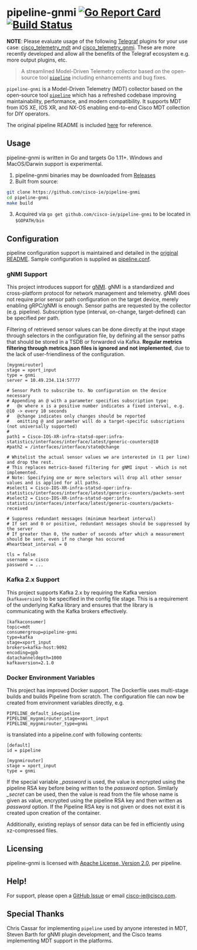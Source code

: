 # pipeline-gnmi [![Go Report Card](https://goreportcard.com/badge/cisco-ie/pipeline-gnmi)](https://goreportcard.com/report/cisco-ie/pipeline-gnmi) [![Build Status](https://travis-ci.org/cisco-ie/pipeline-gnmi.svg?branch=master)](https://travis-ci.org/cisco-ie/pipeline-gnmi)

**NOTE**: Please evaluate usage of the following [Telegraf](https://github.com/influxdata/telegraf) plugins for your use case: [cisco_telemetry_mdt](https://github.com/influxdata/telegraf/tree/master/plugins/inputs/cisco_telemetry_mdt) and [cisco_telemetry_gnmi](https://github.com/influxdata/telegraf/tree/master/plugins/inputs/cisco_telemetry_gnmi). These are more recently developed and allow all the benefits of the Telegraf ecosystem e.g. more output plugins, etc.

> A streamlined Model-Driven Telemetry collector based on the open-source tool [`pipeline`](https://github.com/cisco/bigmuddy-network-telemetry-pipeline) including enhancements and bug fixes. 

`pipeline-gnmi` is a Model-Driven Telemetry (MDT) collector based on the open-source tool [`pipeline`](https://github.com/cisco/bigmuddy-network-telemetry-pipeline) which has a refreshed codebase improving maintainability, performance, and modern compatibility. It supports MDT from IOS XE, IOS XR, and NX-OS enabling end-to-end Cisco MDT collection for DIY operators.

The original pipeline README is included [here](README-PIPELINE.md) for reference.

## Usage
pipeline-gnmi is written in Go and targets Go 1.11+. Windows and MacOS/Darwin support is experimental.

1) pipeline-gnmi binaries may be downloaded from [Releases](https://github.com/cisco-ie/pipeline-gnmi/releases)
2) Built from source:
```bash
git clone https://github.com/cisco-ie/pipeline-gnmi
cd pipeline-gnmi
make build
```
3) Acquired via `go get github.com/cisco-ie/pipeline-gnmi` to be located in `$GOPATH/bin`

## Configuration
pipeline configuration support is maintained and detailed in the [original README](README-PIPELINE.md). Sample configuration is supplied as [pipeline.conf](pipeline.conf).

### gNMI Support
This project introduces support for [gNMI](https://github.com/openconfig/reference/tree/master/rpc/gnmi).
gNMI is a standardized and cross-platform protocol for network management and telemetry. gNMI does not require prior sensor path configuration on the target device, merely enabling gRPC/gNMI is enough. Sensor paths are requested by the collector (e.g. pipeline). Subscription type (interval, on-change, target-defined) can be specified per path.

Filtering of retrieved sensor values can be done directly at the input stage through selectors in the configuration file,
by defining all the sensor paths that should be stored in a TSDB or forwarded via Kafka. **Regular metrics filtering through metrics.json files is ignored and not implemented**, due to the lack of user-friendliness of the configuration.

```
[mygnmirouter]
stage = xport_input
type = gnmi
server = 10.49.234.114:57777

# Sensor Path to subscribe to. No configuration on the device necessary
# Appending an @ with a parameter specifies subscription type:
#   @x where x is a positive number indicates a fixed interval, e.g. @10 -> every 10 seconds
#   @change indicates only changes should be reported
#   omitting @ and parameter will do a target-specific subscriptions (not universally supported)
#
path1 = Cisco-IOS-XR-infra-statsd-oper:infra-statistics/interfaces/interface/latest/generic-counters@10
#path2 = /interfaces/interface/state@change

# Whitelist the actual sensor values we are interested in (1 per line) and drop the rest.
# This replaces metrics-based filtering for gNMI input - which is not implemented.
# Note: Specifying one or more selectors will drop all other sensor values and is applied for all paths.
#select1 = Cisco-IOS-XR-infra-statsd-oper:infra-statistics/interfaces/interface/latest/generic-counters/packets-sent
#select2 = Cisco-IOS-XR-infra-statsd-oper:infra-statistics/interfaces/interface/latest/generic-counters/packets-received

# Suppress redundant messages (minimum hearbeat interval)
# If set and 0 or positive, redundant messages should be suppressed by the server
# If greater than 0, the number of seconds after which a measurement should be sent, even if no change has occured
#heartbeat_interval = 0

tls = false
username = cisco
password = ...
```

### Kafka 2.x Support
This project supports Kafka 2.x by requiring the Kafka version (`kafkaversion`) to be specified in the config file stage. This is a requirement of the underlying Kafka library and ensures that the library is communicating with the Kafka brokers effectively.

```
[kafkaconsumer]
topic=mdt
consumergroup=pipeline-gnmi
type=kafka
stage=xport_input
brokers=kafka-host:9092
encoding=gpb
datachanneldepth=1000
kafkaversion=2.1.0
```

### Docker Environment Variables
This project has improved Docker support. The Dockerfile uses multi-stage builds and
builds Pipeline from scratch. The configuration file can now be created from environment variables directly,
e.g.

```
PIPELINE_default_id=pipeline
PIPELINE_mygnmirouter_stage=xport_input
PIPELINE_mygnmirouter_type=gnmi
```

is translated into a pipeline.conf with following contents:
```
[default]
id = pipeline

[mygnmirouter]
stage = xport_input
type = gnmi
```

If the special variable *_password* is used, the value is encrypted using the pipeline RSA key before being written to
the *password* option. Similarly *_secret* can be used, then the value is read from the file whose name is given as
value, encrypted using the pipeline RSA key and then written as *password* option. If the Pipeline RSA key is not
given or does not exist it is created upon creation of the container.

Additionally, existing replays of sensor data can be fed in efficiently using xz-compressed files.

## Licensing
pipeline-gnmi is licensed with [Apache License, Version 2.0](LICENSE), per pipeline.

## Help!
For support, please open a [GitHub Issue](https://github.com/cisco-ie/pipeline-gnmi/issues) or email [cisco-ie@cisco.com](mailto:cisco-ie@cisco.com).

## Special Thanks
Chris Cassar for implementing `pipeline` used by anyone interested in MDT, Steven Barth for gNMI plugin development, and the Cisco teams implementing MDT support in the platforms.
